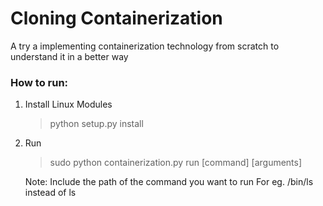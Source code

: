 # Cloning Containerization  

A try a implementing containerization technology from scratch to understand it in a better way


### How to run:

1. Install Linux Modules  
    > python setup.py install

2. Run

    > sudo python containerization.py run [command] [arguments]

    Note: Include the path of the command you want to run
    For eg. /bin/ls instead of ls